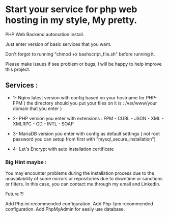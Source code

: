# Start your service for php web hosting in my style, My pretty.
PHP Web Backend automation install.

Just enter version of basic services that you want.

Don't forgot to running "chmod +x bashscript_file.sh" before running it.

Please make issues if see problem or bugs, I will be happy to help improve this project.

## Services : 
* 1- Nginx latest version with config based on your hostname for PHP-FPM ( the directory should you put your files on it is : /var/www/your domain that you enter )

* 2- PHP version you enter with extensions : FPM - CURL - JSON - XML - XMLRPC - GD - INTL - SOAP

* 3- MariaDB version you enter with config as default settings ( not root password you can setup from first with "mysql_secure_installation")
  
* 4- Let's Encrypt with auto installation certificate 

### Big Hint maybe : 
You may encounter problems during the installation process due to the unavailability of some mirrors or repositories due to downtime or sanctions or filters. In this case, you can contact me through my email and LinkedIn.


Future ?!

Add Php.ini recommended configuration.
Add Php-fpm recommended configuration.
Add PhpMyAdmin for easily use database.


